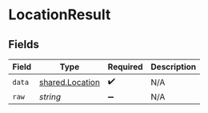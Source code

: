 # LocationResult


## Fields

| Field                                                     | Type                                                      | Required                                                  | Description                                               |
| --------------------------------------------------------- | --------------------------------------------------------- | --------------------------------------------------------- | --------------------------------------------------------- |
| `data`                                                    | [shared.Location](../../../sdk/models/shared/location.md) | :heavy_check_mark:                                        | N/A                                                       |
| `raw`                                                     | *string*                                                  | :heavy_minus_sign:                                        | N/A                                                       |